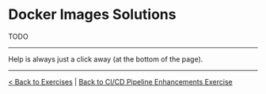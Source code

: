 # Docker Images Solutions

TODO

---

Help is always just a click away (at the bottom of the page).

---

[< Back to Exercises](../exercises/README.md) | [Back to CI/CD Pipeline Enhancements Exercise](../exercises/24-CICD-PartII.md)
